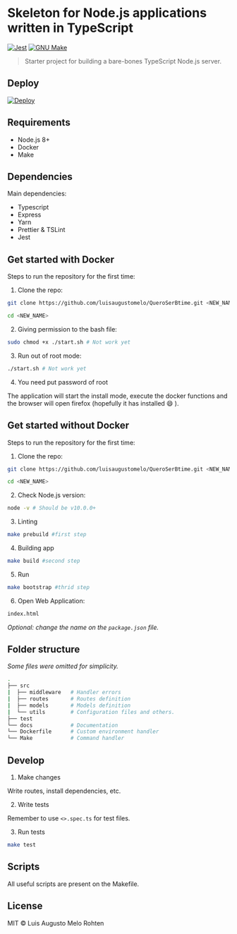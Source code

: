 # Skeleton for Node.js applications written in TypeScript

[![Jest](https://img.shields.io/badge/tested_with-jest-99424f.svg)](https://github.com/facebook/jest)
[![GNU Make](https://img.shields.io/badge/Built%20with-GNU%20Make-brightgreen.svg)](https://img.shields.io/badge/Built%20with-GNU%20Make-brightgreen.svg)

> Starter project for building a bare-bones TypeScript Node.js server.

## Deploy

[![Deploy](https://www.herokucdn.com/deploy/button.png)](https://heroku.com/deploy?template=https://github.com/luisaugustomelo/ts-api-start/tree/master)

## Requirements

- Node.js 8+
- Docker
- Make

## Dependencies

Main dependencies:

- Typescript
- Express
- Yarn
- Prettier & TSLint
- Jest

## Get started with Docker 

Steps to run the repository for the first time:

1. Clone the repo:

```bash
git clone https://github.com/luisaugustomelo/QueroSerBtime.git <NEW_NAME>

cd <NEW_NAME>
```

2. Giving permission to the bash file: 

```bash
sudo chmod +x ./start.sh # Not work yet
```

3. Run out of root mode:

```bash
./start.sh # Not work yet
```

4. You need put password of root

The application will start the install mode, execute the docker functions and the browser will open firefox (hopefully it has installed :smile: ).


## Get started without Docker

Steps to run the repository for the first time:

1. Clone the repo:

```bash
git clone https://github.com/luisaugustomelo/QueroSerBtime.git <NEW_NAME>

cd <NEW_NAME>
```

2. Check Node.js version:

```bash
node -v # Should be v10.0.0+
```

3. Linting

```bash
make prebuild #first step
```

4. Building app

```bash
make build #second step
```

5. Run

```bash
make bootstrap #thrid step
```

6. Open Web Application:

```bash
index.html
```

_Optional: change the name on the `package.json` file._

## Folder structure

_Some files were omitted for simplicity._

```bash
.
├── src
|  ├── middleware   # Handler errors
|  ├── routes       # Routes definition
|  ├── models       # Models definition
|  └── utils        # Configuration files and others.
├── test
└── docs            # Documentation
└── Dockerfile      # Custom environment handler
└── Make            # Command handler

```

## Develop

1. Make changes

Write routes, install dependencies, etc.

2. Write tests

Remember to use `<>.spec.ts` for test files.

3. Run tests

```bash
make test
```

## Scripts

All useful scripts are present on the Makefile.

## License

MIT © Luis Augusto Melo Rohten
 
